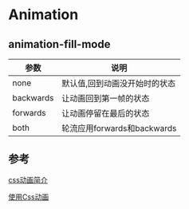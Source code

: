 # Animation

## animation-fill-mode

| 参数        | 说明                     |
| --------- | ---------------------- |
| none      | 默认值,回到动画没开始时的状态        |
| backwards | 让动画回到第一帧的状态            |
| forwards  | 让动画停留在最后的状态            |
| both      | 轮流应用forwards和backwards |



## 参考

[css动画简介](http://www.ruanyifeng.com/blog/2014/02/css_transition_and_animation.html)

[使用Css动画](https://developer.mozilla.org/zh-CN/docs/Web/CSS/CSS_Animations/Using_CSS_animations)